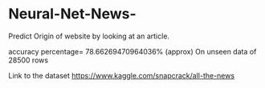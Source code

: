 # Neural-Net-News-
Predict Origin of website by looking at an article.


accuracy percentage= 78.66269470964036% (approx) On unseen data of 28500 rows



Link to the dataset 
https://www.kaggle.com/snapcrack/all-the-news
